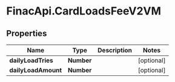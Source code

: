 # FinacApi.CardLoadsFeeV2VM

## Properties
Name | Type | Description | Notes
------------ | ------------- | ------------- | -------------
**dailyLoadTries** | **Number** |  | [optional] 
**dailyLoadAmount** | **Number** |  | [optional] 
